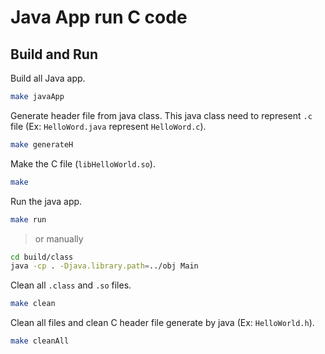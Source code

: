 # Java App run C code

## Build and Run

Build all Java app.

```bash
make javaApp
```

Generate header file from java class. This java class need to represent `.c` file (Ex: `HelloWord.java` represent `HelloWord.c`).

```bash
make generateH
```

Make the C file (`libHelloWorld.so`).

```bash
make
```

Run the java app.

```bash
make run
```

> or manually

``` bash
cd build/class
java -cp . -Djava.library.path=../obj Main
```

Clean all `.class` and `.so` files.

``` bash
make clean
```

Clean all files and clean C header file generate by java (Ex: `HelloWorld.h`).

``` bash
make cleanAll
```
